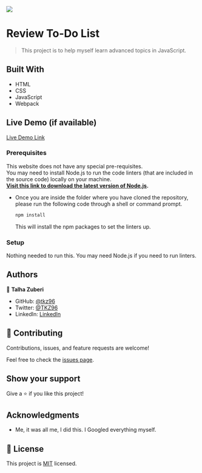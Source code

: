 ![](https://img.shields.io/badge/Microverse-blueviolet)

# Review To-Do List

> This project is to help myself learn advanced topics in JavaScript.

## Built With

- HTML
- CSS
- JavaScript
- Webpack

## Live Demo (if available)

[Live Demo Link](https://tkz96.github.io/review-to-do-list/)

### Prerequisites

This website does not have any special pre-requisites.<br />
You may need to install Node.js to run the code linters (that are included in the source code) locally on your machine.<br />
<b>[Visit this link to download the latest version of Node.js](https://nodejs.org/en/download/).</b>

- Once you are inside the folder where you have cloned the repository, please run the following code through a shell or command prompt.

  ```sh
  npm install
  ```

  This will install the npm packages to set the linters up.

### Setup

Nothing needed to run this. You may need Node.js if you need to run linters.

## Authors

👤 **Talha Zuberi**

- GitHub: [@tkz96](https://github.com/tkz96)
- Twitter: [@TKZ96](https://twitter.com/tkz96)
- LinkedIn: [LinkedIn](https://linkedin.com/in/talha-zuberi)

## 🤝 Contributing

Contributions, issues, and feature requests are welcome!

Feel free to check the [issues page](../../issues/).

## Show your support

Give a ⭐️ if you like this project!

## Acknowledgments

- Me, it was all me, I did this. I Googled everything myself.

## 📝 License

This project is [MIT](./MIT.md) licensed.
